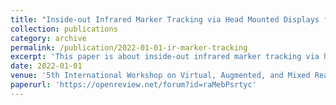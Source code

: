 ```yaml
---
title: "Inside-out Infrared Marker Tracking via Head Mounted Displays for Smart Robot Programming"
collection: publications
category: archive
permalink: /publication/2022-01-01-ir-marker-tracking
excerpt: 'This paper is about inside-out infrared marker tracking via head mounted displays for smart robot programming.'
date: 2022-01-01
venue: '5th International Workshop on Virtual, Augmented, and Mixed Reality for HRI'
paperurl: 'https://openreview.net/forum?id=raMebPsrtyc'
---
```


